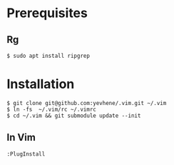 # Prerequisites

## Rg

    $ sudo apt install ripgrep

# Installation

    $ git clone git@github.com:yevhene/.vim.git ~/.vim
    $ ln -fs  ~/.vim/rc ~/.vimrc
    $ cd ~/.vim && git submodule update --init

## In Vim

    :PlugInstall

